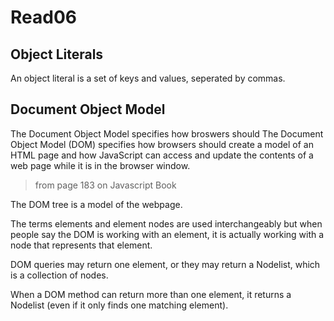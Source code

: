 # Read06

## Object Literals
An object literal is a set of keys and values, seperated by commas.

## Document Object Model
The Document Object Model specifies how broswers should The Document Object Model (DOM) specifies how browsers should create a model of an HTML
page and how JavaScript can access and update the
contents of a web page while it is in the browser window.

> from page 183 on Javascript Book

The DOM tree is a model of the webpage.

The terms elements and element nodes are used interchangeably
but when people say the DOM is working with an element,
it is actually working with a node that represents that element.

DOM queries may return one element, or they may return a Nodelist,
which is a collection of nodes.

When a DOM method can return more than one element, it returns a
Nodelist (even if it only finds one matching element). 

